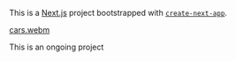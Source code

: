 This is a [Next.js](https://nextjs.org/) project bootstrapped with [`create-next-app`](https://github.com/vercel/next.js/tree/canary/packages/create-next-app).


[cars.webm](https://github.com/ashenhair/Web-Page-with-NextJs/assets/100282383/0626b177-9d17-4259-a91d-5ab9de9a0b8d)


This is an ongoing project
